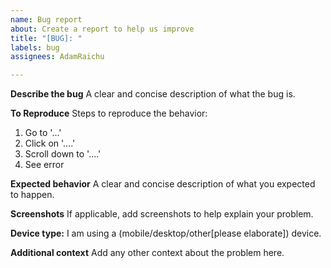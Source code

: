 ```yaml
---
name: Bug report
about: Create a report to help us improve
title: "[BUG]: "
labels: bug
assignees: AdamRaichu

---
```


**Describe the bug**
A clear and concise description of what the bug is.

**To Reproduce**
Steps to reproduce the behavior:
1. Go to '...'
2. Click on '....'
3. Scroll down to '....'
4. See error

**Expected behavior**
A clear and concise description of what you expected to happen.

**Screenshots**
If applicable, add screenshots to help explain your problem.

**Device type:**
I am using a (mobile/desktop/other[please elaborate]) device.

**Additional context**
Add any other context about the problem here.
